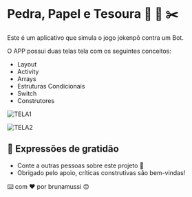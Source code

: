 # Pedra, Papel e Tesoura &#x1F48E; 	&#x1F9FB; &#x2702;&#xFE0F;

Este é um aplicativo que simula o jogo jokenpô contra um Bot. 

O APP possui duas telas tela com os seguintes conceitos:
* Layout
* Activity
* Arrays
* Estruturas Condicionais
* Switch
* Construtores


![TELA1](https://user-images.githubusercontent.com/81832122/224390560-1fdb351f-9266-49c0-8c9d-0d53a751fa76.png)

![TELA2](https://user-images.githubusercontent.com/81832122/224390587-d14f233c-c65a-4984-87a5-92cfdd96dfc0.png)


## 🎁 Expressões de gratidão

* Conte a outras pessoas sobre este projeto 📢
* Obrigado pelo apoio, críticas construtivas são bem-vindas!

⌨️ com ❤️ por brunamussi 😊

